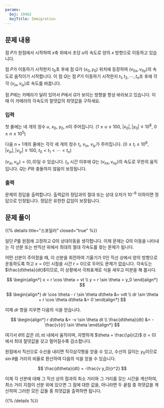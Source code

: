 ```yaml
---
params:
  boj: 19462
  bojTitle: Immigration
---
```


## 문제 내용

점 $P$가 원점에서 시작하여 $x$축 위에서 초당 $u$의 속도로 양의 $x$ 방향으로 이동하고 있습니다.

점 $P$가 이동하기 시작한지 $t_0$초 후에 점 $Q$가 $(x_0, y_0)$ 위치에 등장하여 $(v_{0x}, v_{0y})$의 속도로 움직이기 시작합니다.
이 점 $Q$는 점 $P$가 이동하기 시작한지 $t_1, t_2, \cdots, t_n$초 후에 각각 $(v_{ix}, v_{iy})$로 속도를 바꿉니다.

점 $P$에는 카메라가 달려 있어서 $P$에서 $Q$가 보이는 방향을 항상 바라보고 있습니다. 이때 이 카메라의 각속도의 절댓값의 최댓값을 구하세요.

### 입력

첫 줄에는 네 개의 정수 $u$, $x_0$, $y_0$, $n$이 주어집니다. ($1 \le u \le 100$, $|x_0|, |y_0| \le 10^8$, $0 \le n \le 10^5$)

다음 $n+1$개의 줄에는 각각 세 개의 정수 $t_i$, $v_{ix}$, $v_{iy}$가 주어집니다. ($0 \le t_i \le 10^6$, $|v_{ix}|, |v_{iy}| \le 100$, $t_0 < t_1 < \cdots < t_n$)

$(v_{ix}, v_{iy}) = (0, 0)$일 수 있습니다. $t_n$ 시간 이후에 $Q$는 $(v_{nx}, v_{ny})$의 속도로 무한히 움직입니다. $Q$는 $P$와 충돌하지 않음이 보장됩니다.

### 출력

문제의 정답을 출력합니다. 출력값의 정답과의 절대 또는 상대 오차가 $10^{-6}$ 이하이면 정답으로 인정됩니다. 정답은 유한한 값임이 보장됩니다.

## 문제 풀이

{{% details title="스포일러" closed="true" %}}

일단 $P$를 원점에 고정하고 $Q$의 상대이동을 생각합니다. 이제 문제는 $Q$의 이동을 나타내는 각 선분 또는 반직선 위에서 최대의 절대 각속도를 찾는 문제가 됩니다.

어떤 선분이 주어졌을 때, 이 선분을 회전하여 기울기가 0인 직선 상에서 양의 방향으로 운동하도록 하고 $x=0$인 시점을 시간 $t=0$으로 두어도 문제가 없습니다. 각속도는 $\frac{d\theta}{dt}$이므로, 이 상황에서 극좌표계로 식을 세우고 미분을 해 봅시다.

$$
\begin{align*}
x = r \cos \theta = vt \\
y = r \sin \theta = y_0
\end{align*}
$$

$$
\begin{align*}
dr \cos \theta - r \sin \theta d\theta &= vdt \\
dr \sin \theta + r \cos \theta d\theta &= 0
\end{align*}
$$

이제 $dr$ 항을 지우면 다음의 식을 얻습니다.

$$
\begin{align*}
r d\theta &= -v \sin \theta dt \\
\frac{d\theta}{dt} &= -\frac{v}{r} \sin \theta
\end{align*}
$$

여기서 $\theta$의 값은 $(0, \pi)$ 내에서 움직이며, 자명하게 $\theta = \frac{\pi}{2}$ ($t = 0$)에서 최대 절댓값을 갖고 멀어질수록 감소합니다.

원점에서 직선으로 수선을 내리면 직각삼각형을 얻을 수 있고, 수선의 길이는 $y_0$이므로 $\sin \theta$를 거리의 비율로 환산하여 다음의 식을 얻을 수 있습니다.

$$
\frac{d\theta}{dt} = -\frac{v y_0}{r^2}
$$

이제 각 선분에 대해 그 직선 상의 점과의 최소 거리와 그 거리를 갖는 시간을 계산하여, 최소 거리 지점이 선분 위에 있으면 그 점에 대한 값을, 아니라면 두 끝점 중 최댓값을 계산하여 그러한 모든 값들 중 최댓값을 출력하면 됩니다.

{{% /details %}}
